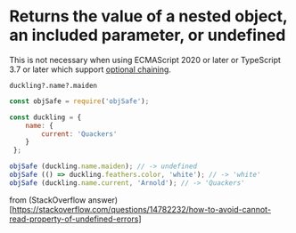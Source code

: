 # Returns the value of a nested object, an included parameter, or undefined

This is not necessary when using ECMAScript 2020 or later or TypeScript 3.7 or later which support [optional chaining](https://developer.mozilla.org/en-US/docs/Web/JavaScript/Reference/Operators/Optional_chaining). 

`duckling?.name?.maiden`


```js
const objSafe = require('objSafe');

const duckling = {
    name: {
        current: 'Quackers'
    }
 };

objSafe (duckling.name.maiden); // -> undefined
objSafe (() => duckling.feathers.color, 'white'); // -> 'white'
objSafe (duckling.name.current, 'Arnold'); // -> 'Quackers'
```


from (StackOverflow answer)[https://stackoverflow.com/questions/14782232/how-to-avoid-cannot-read-property-of-undefined-errors]